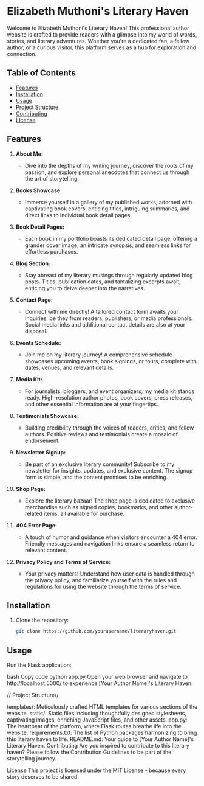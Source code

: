 # Elizabeth Muthoni's Literary Haven

Welcome to Elizabeth Muthoni's Literary Haven! This professional author website is crafted to provide readers with a glimpse into my world of words, stories, and literary adventures. Whether you're a dedicated fan, a fellow author, or a curious visitor, this platform serves as a hub for exploration and connection.

## Table of Contents

- [Features](#features)
- [Installation](#installation)
- [Usage](#usage)
- [Project Structure](#project-structure)
- [Contributing](#contributing)
- [License](#license)

## Features

1. **About Me:**
   - Dive into the depths of my writing journey, discover the roots of my passion, and explore personal anecdotes that connect us through the art of storytelling.

2. **Books Showcase:**
   - Immerse yourself in a gallery of my published works, adorned with captivating book covers, enticing titles, intriguing summaries, and direct links to individual book detail pages.

3. **Book Detail Pages:**
   - Each book in my portfolio boasts its dedicated detail page, offering a grander cover image, an intricate synopsis, and seamless links for effortless purchases.

4. **Blog Section:**
   - Stay abreast of my literary musings through regularly updated blog posts. Titles, publication dates, and tantalizing excerpts await, enticing you to delve deeper into the narratives.

5. **Contact Page:**
   - Connect with me directly! A tailored contact form awaits your inquiries, be they from readers, publishers, or media professionals. Social media links and additional contact details are also at your disposal.

6. **Events Schedule:**
   - Join me on my literary journey! A comprehensive schedule showcases upcoming events, book signings, or tours, complete with dates, venues, and relevant details.

7. **Media Kit:**
   - For journalists, bloggers, and event organizers, my media kit stands ready. High-resolution author photos, book covers, press releases, and other essential information are at your fingertips.

8. **Testimonials Showcase:**
   - Building credibility through the voices of readers, critics, and fellow authors. Positive reviews and testimonials create a mosaic of endorsement.

9. **Newsletter Signup:**
   - Be part of an exclusive literary community! Subscribe to my newsletter for insights, updates, and exclusive content. The signup form is simple, and the content promises to be enriching.

10. **Shop Page:**
    - Explore the literary bazaar! The shop page is dedicated to exclusive merchandise such as signed copies, bookmarks, and other author-related items, all available for purchase.

11. **404 Error Page:**
    - A touch of humor and guidance when visitors encounter a 404 error. Friendly messages and navigation links ensure a seamless return to relevant content.

12. **Privacy Policy and Terms of Service:**
    - Your privacy matters! Understand how user data is handled through the privacy policy, and familiarize yourself with the rules and regulations for using the website through the terms of service.

## Installation

1. Clone the repository:

   ```bash
   git clone https://github.com/yourusername/literaryhaven.git


##  Usage
Run the Flask application:

bash
Copy code
python app.py
Open your web browser and navigate to http://localhost:5000/ to experience [Your Author Name]'s Literary Haven.

// Project Structure//

templates/: Meticulously crafted HTML templates for various sections of the website.
static/: Static files including thoughtfully designed stylesheets, captivating images, enriching JavaScript files, and other assets.
app.py: The heartbeat of the platform, where Flask routes breathe life into the website.
requirements.txt: The list of Python packages harmonizing to bring this literary haven to life.
README.md: Your guide to [Your Author Name]'s Literary Haven.
Contributing
Are you inspired to contribute to this literary haven? Please follow the Contribution Guidelines to be part of the storytelling journey.

License
This project is licensed under the MIT License - because every story deserves to be shared.


